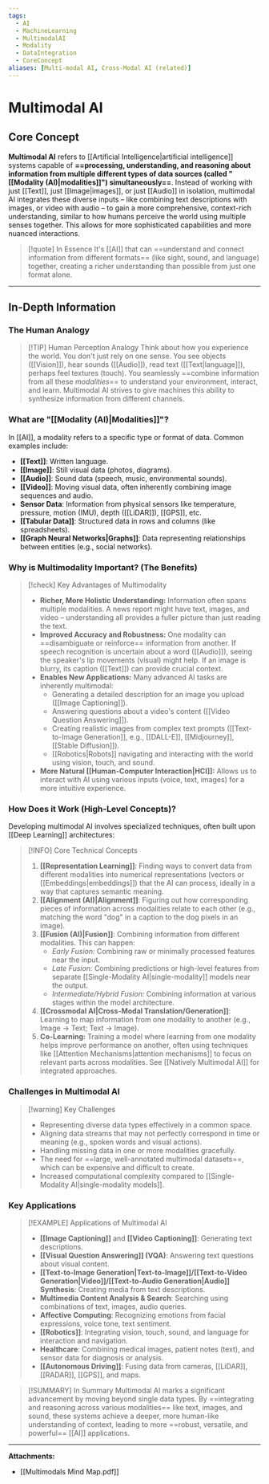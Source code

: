 ```yaml
---
tags:
  - AI
  - MachineLearning
  - MultimodalAI
  - Modality
  - DataIntegration
  - CoreConcept
aliases: [Multi-modal AI, Cross-Modal AI (related)]
---
```

# Multimodal AI

## Core Concept

**Multimodal AI** refers to [[Artificial Intelligence|artificial intelligence]] systems capable of **==processing, understanding, and reasoning about information from multiple different types of data sources (called "[[Modality (AI)|modalities]]") simultaneously==**. Instead of working with just [[Text]], just [[Image|images]], or just [[Audio]] in isolation, multimodal AI integrates these diverse inputs – like combining text descriptions with images, or video with audio – to gain a more comprehensive, context-rich understanding, similar to how humans perceive the world using multiple senses together. This allows for more sophisticated capabilities and more nuanced interactions.

> [!quote] In Essence
> It's [[AI]] that can ==understand and connect information from different formats== (like sight, sound, and language) together, creating a richer understanding than possible from just one format alone.

---

## In-Depth Information

### The Human Analogy

> [!TIP] Human Perception Analogy
> Think about how you experience the world. You don't just rely on one sense. You see objects ([[Vision]]), hear sounds ([[Audio]]), read text ([[Text|language]]), perhaps feel textures (touch). You seamlessly ==combine information from all these *modalities*== to understand your environment, interact, and learn. Multimodal AI strives to give machines this ability to synthesize information from different channels.

### What are "[[Modality (AI)|Modalities]]"?

In [[AI]], a modality refers to a specific type or format of data. Common examples include:

-   **[[Text]]**: Written language.
-   **[[Image]]**: Still visual data (photos, diagrams).
-   **[[Audio]]**: Sound data (speech, music, environmental sounds).
-   **[[Video]]**: Moving visual data, often inherently combining image sequences and audio.
-   **Sensor Data**: Information from physical sensors like temperature, pressure, motion (IMU), depth ([[LiDAR]]), [[GPS]], etc.
-   **[[Tabular Data]]**: Structured data in rows and columns (like spreadsheets).
-   **[[Graph Neural Networks|Graphs]]**: Data representing relationships between entities (e.g., social networks).

### Why is Multimodality Important? (The Benefits)

> [!check] Key Advantages of Multimodality
> -   **Richer, More Holistic Understanding:** Information often spans multiple modalities. A news report might have text, images, and video – understanding all provides a fuller picture than just reading the text.
> -   **Improved Accuracy and Robustness:** One modality can ==disambiguate or reinforce== information from another. If speech recognition is uncertain about a word ([[Audio]]), seeing the speaker's lip movements (visual) might help. If an image is blurry, its caption ([[Text]]) can provide crucial context.
> -   **Enables New Applications:** Many advanced AI tasks are inherently multimodal:
>     -   Generating a detailed description for an image you upload ([[Image Captioning]]).
>     -   Answering questions about a video's content ([[Video Question Answering]]).
>     -   Creating realistic images from complex text prompts ([[Text-to-Image Generation]], e.g., [[DALL-E]], [[Midjourney]], [[Stable Diffusion]]).
>     -   [[Robotics|Robots]] navigating and interacting with the world using vision, touch, and sound.
> -   **More Natural [[Human-Computer Interaction|HCI]]:** Allows us to interact with AI using various inputs (voice, text, images) for a more intuitive experience.

### How Does it Work (High-Level Concepts)?

Developing multimodal AI involves specialized techniques, often built upon [[Deep Learning]] architectures:

> [!INFO] Core Technical Concepts
> 1.  **[[Representation Learning]]**: Finding ways to convert data from different modalities into numerical representations (vectors or [[Embeddings|embeddings]]) that the AI can process, ideally in a way that captures semantic meaning.
> 2.  **[[Alignment (AI)|Alignment]]**: Figuring out how corresponding pieces of information across modalities relate to each other (e.g., matching the word "dog" in a caption to the dog pixels in an image).
> 3.  **[[Fusion (AI)|Fusion]]**: Combining information from different modalities. This can happen:
>     *   *Early Fusion:* Combining raw or minimally processed features near the input.
>     *   *Late Fusion:* Combining predictions or high-level features from separate [[Single-Modality AI|single-modality]] models near the output.
>     *   *Intermediate/Hybrid Fusion:* Combining information at various stages within the model architecture.
> 4.  **[[Crossmodal AI|Cross-Modal Translation/Generation]]**: Learning to map information from one modality to another (e.g., Image -> Text; Text -> Image).
> 5.  **Co-Learning:** Training a model where learning from one modality helps improve performance on another, often using techniques like [[Attention Mechanisms|attention mechanisms]] to focus on relevant parts across modalities. See [[Natively Multimodal AI]] for integrated approaches.

### Challenges in Multimodal AI

> [!warning] Key Challenges
> -   Representing diverse data types effectively in a common space.
> -   Aligning data streams that may not perfectly correspond in time or meaning (e.g., spoken words and visual actions).
> -   Handling missing data in one or more modalities gracefully.
> -   The need for ==large, well-annotated multimodal datasets==, which can be expensive and difficult to create.
> -   Increased computational complexity compared to [[Single-Modality AI|single-modality models]].

### Key Applications

> [!EXAMPLE] Applications of Multimodal AI
> -   **[[Image Captioning]]** and **[[Video Captioning]]**: Generating text descriptions.
> -   **[[Visual Question Answering]] (VQA)**: Answering text questions about visual content.
> -   **[[Text-to-Image Generation|Text-to-Image]]/[[Text-to-Video Generation|Video]]/[[Text-to-Audio Generation|Audio]] Synthesis**: Creating media from text descriptions.
> -   **Multimedia Content Analysis & Search**: Searching using combinations of text, images, audio queries.
> -   **Affective Computing**: Recognizing emotions from facial expressions, voice tone, text sentiment.
> -   **[[Robotics]]**: Integrating vision, touch, sound, and language for interaction and navigation.
> -   **Healthcare**: Combining medical images, patient notes (text), and sensor data for diagnosis or analysis.
> -   **[[Autonomous Driving]]**: Fusing data from cameras, [[LiDAR]], [[RADAR]], [[GPS]], and maps.

> [!SUMMARY] In Summary
> Multimodal AI marks a significant advancement by moving beyond single data types. By ==integrating and reasoning across various modalities== like text, images, and sound, these systems achieve a deeper, more human-like understanding of context, leading to more ==robust, versatile, and powerful== [[AI]] applications.

---

**Attachments:**
- [[Multimodals Mind Map.pdf]]